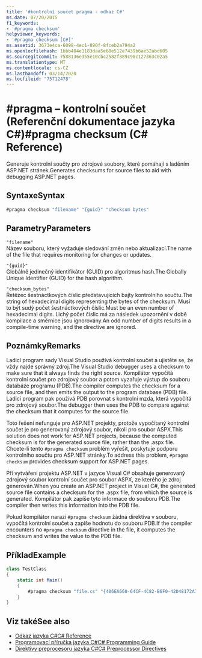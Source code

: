 ```yaml
---
title: '#kontrolní součet pragma - odkaz C#'
ms.date: 07/20/2015
f1_keywords:
- '#pragma checksum'
helpviewer_keywords:
- '#pragma checksum [C#]'
ms.assetid: 3673e4ca-6098-4ec1-890f-8fceb2a794a2
ms.openlocfilehash: 1bbb404e1183daa5e68e512e7439b6ae52abd605
ms.sourcegitcommit: 7588136e355e10cbc2582f389c90c127363c02a5
ms.translationtype: MT
ms.contentlocale: cs-CZ
ms.lasthandoff: 03/14/2020
ms.locfileid: "75712478"
---
```

# <a name="pragma-checksum-c-reference"></a><span data-ttu-id="0505c-102">#pragma – kontrolní součet (Referenční dokumentace jazyka C#)</span><span class="sxs-lookup"><span data-stu-id="0505c-102">#pragma checksum (C# Reference)</span></span>
<span data-ttu-id="0505c-103">Generuje kontrolní součty pro zdrojové soubory, které pomáhají s laděním ASP.NET stránek.</span><span class="sxs-lookup"><span data-stu-id="0505c-103">Generates checksums for source files to aid with debugging ASP.NET pages.</span></span>  
  
## <a name="syntax"></a><span data-ttu-id="0505c-104">Syntaxe</span><span class="sxs-lookup"><span data-stu-id="0505c-104">Syntax</span></span>  
  
```csharp
#pragma checksum "filename" "{guid}" "checksum bytes"  
```  
  
## <a name="parameters"></a><span data-ttu-id="0505c-105">Parametry</span><span class="sxs-lookup"><span data-stu-id="0505c-105">Parameters</span></span>  
 `"filename"`  
 <span data-ttu-id="0505c-106">Název souboru, který vyžaduje sledování změn nebo aktualizací.</span><span class="sxs-lookup"><span data-stu-id="0505c-106">The name of the file that requires monitoring for changes or updates.</span></span>  
  
 `"{guid}"`  
 <span data-ttu-id="0505c-107">Globálně jedinečný identifikátor (GUID) pro algoritmus hash.</span><span class="sxs-lookup"><span data-stu-id="0505c-107">The Globally Unique Identifier (GUID) for the hash algorithm.</span></span>  
  
 `"checksum_bytes"`  
 <span data-ttu-id="0505c-108">Řetězec šestnáctkových číslic představujících bajty kontrolního součtu.</span><span class="sxs-lookup"><span data-stu-id="0505c-108">The string of hexadecimal digits representing the bytes of the checksum.</span></span> <span data-ttu-id="0505c-109">Musí to být sudý počet šestnáctkových číslic.</span><span class="sxs-lookup"><span data-stu-id="0505c-109">Must be an even number of hexadecimal digits.</span></span> <span data-ttu-id="0505c-110">Lichý počet číslic má za následek upozornění v době kompilace a směrnice jsou ignorovány.</span><span class="sxs-lookup"><span data-stu-id="0505c-110">An odd number of digits results in a compile-time warning, and the directive are ignored.</span></span>  
  
## <a name="remarks"></a><span data-ttu-id="0505c-111">Poznámky</span><span class="sxs-lookup"><span data-stu-id="0505c-111">Remarks</span></span>  
 <span data-ttu-id="0505c-112">Ladicí program sady Visual Studio používá kontrolní součet a ujistěte se, že vždy najde správný zdroj.</span><span class="sxs-lookup"><span data-stu-id="0505c-112">The Visual Studio debugger uses a checksum to make sure  that it always finds the right source.</span></span> <span data-ttu-id="0505c-113">Kompilátor vypočítá kontrolní součet pro zdrojový soubor a potom vyzařuje výstup do souboru databáze programu (PDB).</span><span class="sxs-lookup"><span data-stu-id="0505c-113">The compiler computes the checksum for a source file, and then emits the output to the program database (PDB) file.</span></span> <span data-ttu-id="0505c-114">Ladicí program pak používá PDB porovnat s kontrolní mzda, která vypočítá pro zdrojový soubor.</span><span class="sxs-lookup"><span data-stu-id="0505c-114">The debugger then uses the PDB to compare against the checksum that it computes for the source file.</span></span>  
  
 <span data-ttu-id="0505c-115">Toto řešení nefunguje pro ASP.NET projekty, protože vypočítaný kontrolní součet je pro generovaný zdrojový soubor, nikoli pro soubor ASPX.</span><span class="sxs-lookup"><span data-stu-id="0505c-115">This solution does not work for ASP.NET projects, because the computed checksum is for the generated source file, rather than the .aspx file.</span></span> <span data-ttu-id="0505c-116">Chcete-li tento `#pragma checksum` problém vyřešit, poskytuje podporu kontrolního součtu pro ASP.NET stránky.</span><span class="sxs-lookup"><span data-stu-id="0505c-116">To address this problem, `#pragma checksum` provides checksum support for ASP.NET pages.</span></span>  
  
 <span data-ttu-id="0505c-117">Při vytváření projektu ASP.NET v jazyce Visual C# obsahuje generovaný zdrojový soubor kontrolní součet pro soubor ASPX, ze kterého je zdroj generován.</span><span class="sxs-lookup"><span data-stu-id="0505c-117">When you create an ASP.NET project in Visual C#, the generated source file contains a checksum for the .aspx file, from which the source is generated.</span></span> <span data-ttu-id="0505c-118">Kompilátor pak zapíše tyto informace do souboru PDB.</span><span class="sxs-lookup"><span data-stu-id="0505c-118">The compiler then writes this information into the PDB file.</span></span>  
  
 <span data-ttu-id="0505c-119">Pokud kompilátor narazí `#pragma checksum` žádná direktiva v souboru, vypočítá kontrolní součet a zapíše hodnotu do souboru PDB.</span><span class="sxs-lookup"><span data-stu-id="0505c-119">If the compiler encounters no `#pragma checksum` directive in the file, it computes the checksum and writes the value to the PDB file.</span></span>  
  
## <a name="example"></a><span data-ttu-id="0505c-120">Příklad</span><span class="sxs-lookup"><span data-stu-id="0505c-120">Example</span></span>  
  
```csharp
class TestClass  
{  
    static int Main()  
    {  
        #pragma checksum "file.cs" "{406EA660-64CF-4C82-B6F0-42D48172A799}" "ab007f1d23d9" // New checksum  
    }  
}  
```  
  
## <a name="see-also"></a><span data-ttu-id="0505c-121">Viz také</span><span class="sxs-lookup"><span data-stu-id="0505c-121">See also</span></span>

- [<span data-ttu-id="0505c-122">Odkaz jazyka C#</span><span class="sxs-lookup"><span data-stu-id="0505c-122">C# Reference</span></span>](../index.md)
- [<span data-ttu-id="0505c-123">Programovací příručka jazyka C#</span><span class="sxs-lookup"><span data-stu-id="0505c-123">C# Programming Guide</span></span>](../../programming-guide/index.md)
- [<span data-ttu-id="0505c-124">Direktivy preprocesoru jazyka C#</span><span class="sxs-lookup"><span data-stu-id="0505c-124">C# Preprocessor Directives</span></span>](./index.md)
